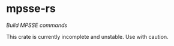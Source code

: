 # mpsse-rs

_Build MPSSE commands_

This crate is currently incomplete and unstable. Use with caution.

